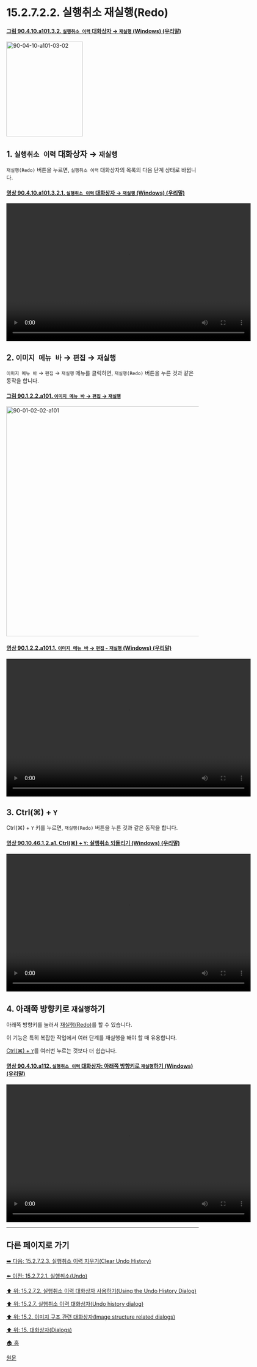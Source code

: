 # 15.2.7.2.2. 실행취소 재실행(Redo)

<a id="90-04-10-a101-03-02"></a>

#### [그림 90.4.10.a101.3.2. `실행취소 이력` 대화상자 → `재실행` (Windows) (우리말)](./90-04-0010-undo_history.md#90-04-10-a101-03-02)
<img width="200" height="248" alt="90-04-10-a101-03-02" src="https://github.com/wonder13662/gimp/assets/15767104/18b903d1-6492-4665-8a5b-a30791d61b08" />

<a id="15-02-07-02-02-s1"></a>

## 1. `실행취소 이력` 대화상자 → `재실행`
`재실행(Redo)` 버튼을 누르면, `실행취소 이력` 대화상자의 목록의 다음 단계 상태로 바뀝니다.

<a id="90-04-10-a101-03-02-01"></a>

#### [영상 90.4.10.a101.3.2.1. `실행취소 이력` 대화상자 → `재실행` (Windows) (우리말)](./90-04-0010-undo_history.md#90-04-10-a101-03-02-01)
<video controls="controls" width="640" height="360" src="https://github.com/wonder13662/gimp/assets/15767104/d9560bd1-26bd-4d7a-a714-c0054dcc4645"></video>

<a id="15-02-07-02-02-s2"></a>

## 2. `이미지 메뉴 바` → `편집` → `재실행`
`이미지 메뉴 바` → `편집` → `재실행` 메뉴를 클릭하면, `재실행(Redo)` 버튼을 누른 것과 같은 동작을 합니다.

<a id="90-01-02-02-a101"></a>

#### [그림 90.1.2.2.a101. `이미지 메뉴 바` → `편집` → `재실행`](./90-01-02-02-redo.md#90-01-02-02-a101)
<img width="980" height="601" alt="90-01-02-02-a101" src="https://github.com/wonder13662/gimp/assets/15767104/32737261-8275-46cc-bad0-c9c7df52cf71" />

<a id="90-01-02-02-a101-01"></a>

#### [영상 90.1.2.2.a101.1. `이미지 메뉴 바` → `편집` - `재실행` (Windows) (우리말)](./90-01-02-02-redo.md#90-01-02-02-a101-01)
<video controls="controls" width="640" height="360" src="https://github.com/wonder13662/gimp/assets/15767104/3b04db0c-6dce-4d45-b8c2-e7608878cf9a"></video>

<a id="15-02-07-02-02-s3"></a>

## 3. Ctrl(⌘) + `Y`
Ctrl(⌘) + `Y` 키를 누르면, `재실행(Redo)` 버튼을 누른 것과 같은 동작을 합니다.

<a id="90-10-46-01-02-a1"></a>

#### [영상 90.10.46.1.2.a1. Ctrl(⌘) + `Y`: 실행취소 되돌리기 (Windows) (우리말)](./90-10-46-01-02-redo.md#90-10-46-01-02-a1)
<video controls="controls" width="640" height="360" src="https://github.com/wonder13662/gimp/assets/15767104/72eeeb80-80fc-4001-b7f7-1afd50d66a81"></video>

<a id="15-02-07-02-02-s4"></a>

## 4. 아래쪽 방향키로 `재실행`하기

아래쪽 방향키를 눌러서 [재실행(Redo)](./16-03-03-00-redo.md)를 할 수 있습니다.

이 기능은 특히 복잡한 작업에서 여러 단계를 재실행을 해야 할 때 유용합니다.

[Ctrl(⌘) + `Y`](./15-02-07-02-02-redo.md#15-02-07-02-02-s3)를 여러번 누르는 것보다 더 쉽습니다.

<a id="90-04-10-a112"></a>

#### [영상 90.4.10.a112. `실행취소 이력` 대화상자: 아래쪽 방향키로 `재실행`하기 (Windows) (우리말)](./90-04-0100-script_fu_brush_selection.md#90-04-10-a112)
<video controls="controls" width="640" height="360" src="https://github.com/user-attachments/assets/f9602d2a-2eac-4cbb-ae92-816ca6cb66c2"></video>

***

## 다른 페이지로 가기

[➡️ 다음: 15.2.7.2.3. 실행취소 이력 지우기(Clear Undo History)](./15-02-07-02-03-clear_undo_history.md)

[⬅️ 이전: 15.2.7.2.1. 실행취소(Undo)](./15-02-07-02-01-undo.md)

[⬆️ 위: 15.2.7.2. 실행취소 이력 대화상자 사용하기(Using the Undo History Dialog)](./15-02-07-02-00-using_the_undo_history_dialog.md)

[⬆️ 위: 15.2.7. 실행취소 이력 대화상자(Undo history dialog)](./15-02-07-00-undo-history-dialog.md)

[⬆️ 위: 15.2. 이미지 구조 관련 대화상자(Image structure related dialogs)](./15-02-00-image-structure-related-dialogs.md)

[⬆️ 위: 15. 대화상자(Dialogs)](./15-00-dialogs.md)

[🏠 홈](./00-home.md)

[원문](https://docs.gimp.org/2.10/ko/gimp-undo-dialog.html#idm19025)